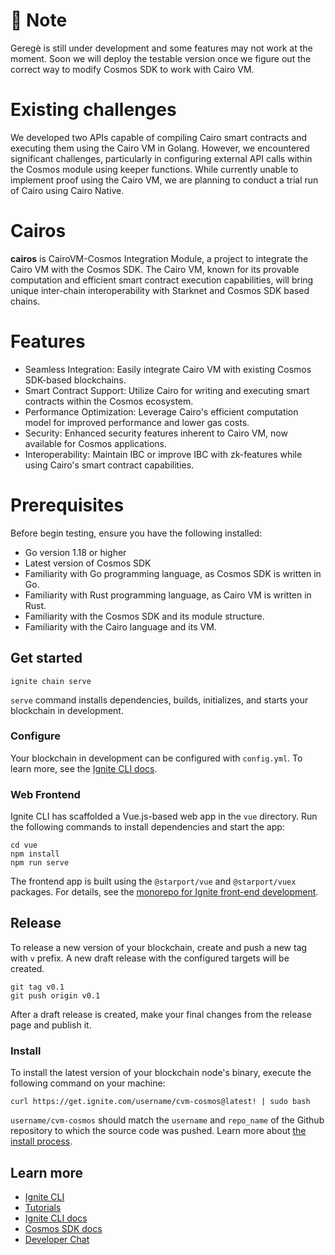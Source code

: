 # 🚧 Note
Geregè is still under development and some features may not work at the moment. Soon we will deploy the testable version once we figure out the correct way to modify Cosmos SDK to work with Cairo VM. 

# Existing challenges 
We developed two APIs capable of compiling Cairo smart contracts and executing them using the Cairo VM in Golang. However, we encountered significant challenges, particularly in configuring external API calls within the Cosmos module using keeper functions. While currently unable to implement proof using the Cairo VM, we are planning to conduct a trial run of Cairo using Cairo Native.

# Cairos
**cairos** is CairoVM-Cosmos Integration Module, a project to integrate the Cairo VM with the Cosmos SDK. The Cairo VM, known for its provable computation and efficient smart contract execution capabilities, will bring unique inter-chain interoperability with Starknet and Cosmos SDK based chains. 

# Features
- Seamless Integration: Easily integrate Cairo VM with existing Cosmos SDK-based blockchains.
- Smart Contract Support: Utilize Cairo for writing and executing smart contracts within the Cosmos ecosystem.
- Performance Optimization: Leverage Cairo's efficient computation model for improved performance and lower gas costs.
- Security: Enhanced security features inherent to Cairo VM, now available for Cosmos applications.
- Interoperability: Maintain IBC or improve IBC with zk-features while using Cairo's smart contract capabilities.

# Prerequisites
Before begin testing, ensure you have the following installed:
- Go version 1.18 or higher
- Latest version of Cosmos SDK
- Familiarity with Go programming language, as Cosmos SDK is written in Go.
- Familiarity with Rust programming language, as Cairo VM is written in Rust.
- Familiarity with the Cosmos SDK and its module structure.
- Familiarity with the Cairo language and its VM.


## Get started

```
ignite chain serve
```

`serve` command installs dependencies, builds, initializes, and starts your blockchain in development.

### Configure

Your blockchain in development can be configured with `config.yml`. To learn more, see the [Ignite CLI docs](https://docs.ignite.com).

### Web Frontend

Ignite CLI has scaffolded a Vue.js-based web app in the `vue` directory. Run the following commands to install dependencies and start the app:

```
cd vue
npm install
npm run serve
```

The frontend app is built using the `@starport/vue` and `@starport/vuex` packages. For details, see the [monorepo for Ignite front-end development](https://github.com/ignite-hq/web).

## Release
To release a new version of your blockchain, create and push a new tag with `v` prefix. A new draft release with the configured targets will be created.

```
git tag v0.1
git push origin v0.1
```

After a draft release is created, make your final changes from the release page and publish it.

### Install
To install the latest version of your blockchain node's binary, execute the following command on your machine:

```
curl https://get.ignite.com/username/cvm-cosmos@latest! | sudo bash
```
`username/cvm-cosmos` should match the `username` and `repo_name` of the Github repository to which the source code was pushed. Learn more about [the install process](https://github.com/allinbits/starport-installer).

## Learn more

- [Ignite CLI](https://ignite.com/cli)
- [Tutorials](https://docs.ignite.com/guide)
- [Ignite CLI docs](https://docs.ignite.com)
- [Cosmos SDK docs](https://docs.cosmos.network)
- [Developer Chat](https://discord.gg/ignite)

